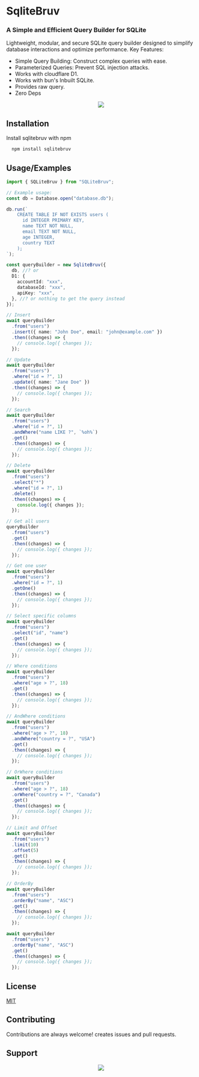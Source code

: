 # SqliteBruv

### A Simple and Efficient Query Builder for SQLite

Lightweight, modular, and secure SQLite query builder designed to simplify database interactions and optimize performance.
Key Features:

- Simple Query Building: Construct complex queries with ease.
- Parameterized Queries: Prevent SQL injection attacks.
- Works with cloudflare D1.
- Works with bun's Inbuilt SQLite.
- Provides raw query.
- Zero Deps

<div style="width: 100%; display: flex;">
<img src="https://github.com/FridayCandour/SQLiteBruv/blob/main/icon.png?raw=true" style="max-width: 320px; margin: 0 auto;" />
</div>

## Installation

Install sqlitebruv with npm

```bash
  npm install sqlitebruv

```

## Usage/Examples

```typescript
import { SQLiteBruv } from "SQLiteBruv";

// Example usage:
const db = Database.open("database.db");

db.run(`
    CREATE TABLE IF NOT EXISTS users (
      id INTEGER PRIMARY KEY,
      name TEXT NOT NULL,
      email TEXT NOT NULL,
      age INTEGER,
      country TEXT
    );
`);

const queryBuilder = new SqliteBruv({
  db, //? or
  D1: {
    accountId: "xxx",
    databaseId: "xxx",
    apiKey: "xxx",
  }, //? or nothing to get the query instead
});

// Insert
await queryBuilder
  .from("users")
  .insert({ name: "John Doe", email: "john@example.com" })
  .then((changes) => {
    // console.log({ changes });
  });

// Update
await queryBuilder
  .from("users")
  .where("id = ?", 1)
  .update({ name: "Jane Doe" })
  .then((changes) => {
    // console.log({ changes });
  });

// Search
await queryBuilder
  .from("users")
  .where("id = ?", 1)
  .andWhere("name LIKE ?", `%oh%`)
  .get()
  .then((changes) => {
    // console.log({ changes });
  });

// Delete
await queryBuilder
  .from("users")
  .select("*")
  .where("id = ?", 1)
  .delete()
  .then((changes) => {
    console.log({ changes });
  });

// Get all users
queryBuilder
  .from("users")
  .get()
  .then((changes) => {
    // console.log({ changes });
  });

// Get one user
await queryBuilder
  .from("users")
  .where("id = ?", 1)
  .getOne()
  .then((changes) => {
    // console.log({ changes });
  });

// Select specific columns
await queryBuilder
  .from("users")
  .select("id", "name")
  .get()
  .then((changes) => {
    // console.log({ changes });
  });

// Where conditions
await queryBuilder
  .from("users")
  .where("age > ?", 18)
  .get()
  .then((changes) => {
    // console.log({ changes });
  });

// AndWhere conditions
await queryBuilder
  .from("users")
  .where("age > ?", 18)
  .andWhere("country = ?", "USA")
  .get()
  .then((changes) => {
    // console.log({ changes });
  });

// OrWhere conditions
await queryBuilder
  .from("users")
  .where("age > ?", 18)
  .orWhere("country = ?", "Canada")
  .get()
  .then((changes) => {
    // console.log({ changes });
  });

// Limit and Offset
await queryBuilder
  .from("users")
  .limit(10)
  .offset(5)
  .get()
  .then((changes) => {
    // console.log({ changes });
  });

// OrderBy
await queryBuilder
  .from("users")
  .orderBy("name", "ASC")
  .get()
  .then((changes) => {
    // console.log({ changes });
  });

await queryBuilder
  .from("users")
  .orderBy("name", "ASC")
  .get()
  .then((changes) => {
    // console.log({ changes });
  });
```

## License

[MIT](https://choosealicense.com/licenses/mit/)

## Contributing

Contributions are always welcome!
creates issues and pull requests.

## Support

<div style="width: 100%; display: flex;">
<img src="https://github.com/FridayCandour/SQLiteBruv/blob/main/qrcode.png?raw=true" style="max-width: 320px; margin: 0 auto;" />
</div>
